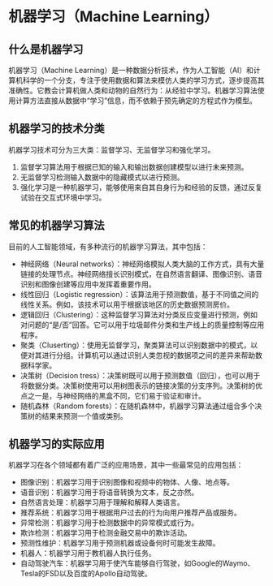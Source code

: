 # 机器学习（Machine Learning）
什么是机器学习
-------

机器学习（Machine Learning）是一种数据分析技术，作为人工智能（AI）和计算机科学的一个分支，专注于使用数据和算法来模仿人类的学习方式，逐步提高其准确性。它教会计算机做人类和动物的自然行为：从经验中学习。机器学习算法使用计算方法直接从数据中“学习”信息，而不依赖于预先确定的方程式作为模型。

机器学习的技术分类
---------

机器学习技术可分为三大类：监督学习、无监督学习和强化学习。

1.  监督学习算法用于根据已知的输入和输出数据创建模型以进行未来预测。
2.  无监督学习检测输入数据中的隐藏模式以进行预测。
3.  强化学习是一种机器学习，能够使用来自其自身行为和经验的反馈，通过反复试验在交互式环境中学习。

常见的机器学习算法
---------

目前的人工智能领域，有多种流行的机器学习算法，其中包括：

*   神经网络（Neural networks）：神经网络模拟人类大脑的工作方式，具有大量链接的处理节点。神经网络擅长识别模式，在自然语言翻译、图像识别、语音识别和图像创建等应用中发挥着重要作用。
*   线性回归（Logistic regression）：该算法用于预测数值，基于不同值之间的线性关系。例如，该技术可以用于根据该地区的历史数据预测房价。
*   逻辑回归（Clustering）：这种监督学习算法对分类反应变量进行预测，例如对问题的“是/否”回答。它可以用于垃圾邮件分类和生产线上的质量控制等应用程序。
*   聚类（Cluserting）：使用无监督学习，聚类算法可以识别数据中的模式，以便对其进行分组。计算机可以通过识别人类忽视的数据项之间的差异来帮助数据科学家。
*   决策树（Decision tress）：决策树既可以用于预测数值（回归），也可以用于将数据分类。决策树使用可以用树图表示的链接决策的分支序列。决策树的优点之一是，与神经网络的黑盒不同，它们易于验证和审计。
*   随机森林（Random forests）：在随机森林中，机器学习算法通过组合多个决策树的结果来预测一个值或类别。

机器学习的实际应用
---------

机器学习在各个领域都有着广泛的应用场景，其中一些最常见的应用包括：

*   图像识别：机器学习用于识别图像和视频中的物体、人像、地点等。
*   语音识别：机器学习用于将语音转换为文本，反之亦然。
*   自然语言处理：机器学习用于理解和解释人类语言。
*   推荐系统：机器学习用于根据用户过去的行为向用户推荐产品或服务。
*   异常检测：机器学习用于检测数据中的异常模式或行为。
*   欺诈检测：机器学习用于检测金融交易中的欺诈活动。
*   预测性维护：机器学习用于预测机器或设备何时可能发生故障。
*   机器人：机器学习用于教机器人执行任务。
*   自动驾驶汽车：机器学习用于使汽车能够自行驾驶，如Google的Waymo、Tesla的FSD以及百度的Apollo自动驾驶。